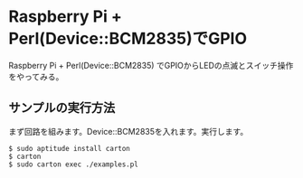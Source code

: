 # Raspberry Pi + Perl(Device::BCM2835)でGPIO

Raspberry Pi + Perl(Device::BCM2835) でGPIOからLEDの点滅とスイッチ操作をやってみる。

## サンプルの実行方法
まず回路を組みます。Device::BCM2835を入れます。実行します。

	$ sudo aptitude install carton
	$ carton
	$ sudo carton exec ./examples.pl


